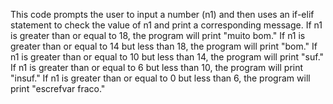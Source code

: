 This code prompts the user to input a number (n1) and then uses an if-elif statement to check the value of n1 and print a corresponding message. If n1 is greater than or equal to 18, the program will print "muito bom." If n1 is greater than or equal to 14 but less than 18, the program will print "bom." If n1 is greater than or equal to 10 but less than 14, the program will print "suf." If n1 is greater than or equal to 6 but less than 10, the program will print "insuf." If n1 is greater than or equal to 0 but less than 6, the program will print "escrefvar fraco."